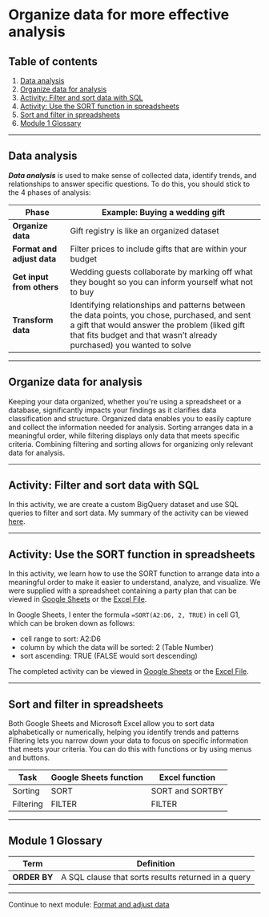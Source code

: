 # Organize data for more effective analysis

## Table of contents

1. [Data analysis](#data-analysis)
2. [Organize data for analysis](#organize-data-for-analysis)
3. [Activity: Filter and sort data with SQL](#activity-filter-and-sort-data-with-sql)
4. [Activity: Use the SORT function in spreadsheets](#activity-use-the-sort-function-in-spreadsheets)
5. [Sort and filter in spreadsheets](#sort-and-filter-in-spreadsheets)
6. [Module 1 Glossary](#module-1-glossary)

---

## Data analysis

***Data analysis*** is used to make sense of collected data, identify trends, and relationships to answer specific questions. To do this, you should stick to the 4 phases of analysis:

| Phase | Example: Buying a wedding gift |
| --- | --- |
| **Organize data** | Gift registry is like an organized dataset |
| **Format and adjust data** | Filter prices to include gifts that are within your budget |
| **Get input from others** | Wedding guests collaborate by marking off what they bought so you can inform yourself what not to buy |
| **Transform data** | Identifying relationships and patterns between the data points, you chose, purchased, and sent a gift that would answer the problem (liked gift that fits budget and that wasn’t already purchased) you wanted to solve |

---

## Organize data for analysis

Keeping your data organized, whether you're using a spreadsheet or a database, significantly impacts your findings as it clarifies data classification and structure. Organized data enables you to easily capture and collect the information needed for analysis. Sorting arranges data in a meaningful order, while filtering displays only data that meets specific criteria. Combining filtering and sorting allows for organizing only relevant data for analysis.

---

## Activity: Filter and sort data with SQL

In this activity, we are create a custom BigQuery dataset and use SQL queries to filter and sort data. My summary of the activity can be viewed [here](/activities/sql/c05m01-filter-data-with-sql/c05m01-filter-data-with-sql.ipynb).

---

## Activity: Use the SORT function in spreadsheets

In this activity, we learn how to use the SORT function to arrange data into a meaningful order to make it easier to understand, analyze, and visualize. We were supplied with a spreadsheet containing a party plan that can be viewed in [Google Sheets](https://docs.google.com/spreadsheets/d/1OyvzEv5nEdaBivJOonGSH-v7mpNhJz5LR3X0H4t09XA/edit?usp=sharing) or the [Excel File](/activities/spreadsheets/c05m01-sort-function-data.xlsx).

In Google Sheets, I enter the formula `=SORT(A2:D6, 2, TRUE)` in cell G1, which can be broken down as follows:

- cell range to sort: A2:D6
- column by which the data will be sorted: 2 (Table Number)
- sort ascending: TRUE (FALSE would sort descending)

The completed activity can be viewed in [Google Sheets](https://docs.google.com/spreadsheets/d/1cDrBynS2p9GU2EdAuQ9KghY_WqHrfzfRvKRDR_hje9M/edit?usp=sharing) or the [Excel File](/activities/spreadsheets/c05m01-sort-function-activity.xlsx).

---

## Sort and filter in spreadsheets

Both Google Sheets and Microsoft Excel allow you to sort data alphabetically or numerically, helping you identify trends and patterns Filtering lets you narrow down your data to focus on specific information that meets your criteria. You can do this with functions or by using menus and buttons.

| Task | Google Sheets function | Excel function |
| --- | --- | --- |
| Sorting | SORT | SORT and SORTBY |
| Filtering | FILTER | FILTER |

---

## Module 1 Glossary

| Term | Definition |
| --- | --- |
| **ORDER BY** | A SQL clause that sorts results returned in a query |

---

Continue to next module: [Format and adjust data](/5-Analyze-Data-to-Answer-Questions/2-Format-and-adjust-data.md)
